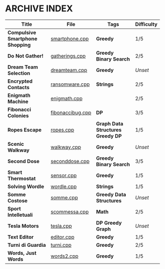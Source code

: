 # ARCHIVE INDEX

| Title                              | File                                                             | Tags                                            | Difficulty |
| ---------------------------------- | ---------------------------------------------------------------- | ----------------------------------------------- | ---------- |
| **Compulsive Smartphone Shopping** | [smartphone.cpp](Compulsive_Smartphones_Shopping/smartphone.cpp) | **Greedy**                                      | 1/5        |
| **Do Not Gather!**                 | [gatherings.cpp](Do_Not_gather!/gatherings.cpp)                  | **Greedy** **Binary Search**                    | 2/5        |
| **Dream Team Selection**           | [dreamteam.cpp](Dream_Team_Selection/dreamteam.cpp)              | **Greedy**                                      | *Unset*    |
| **Encrypted Contacts**             | [ransomware.cpp](Encrypted_Contacts/ransomware.cpp)              | **Strings**                                     | 2/5        |
| **Enigmath Machine**               | [enigmath.cpp](Enigmath_Machine/enigmath.cpp)                    |                                                 | 2/5        |
| **Fibonacci Colonies**             | [fibonaccibug.cpp](Fibonacci_Colonies/fibonaccibug.cpp)          | **DP**                                          | 3/5        |
| **Ropes Escape**                   | [ropes.cpp](Ropes_Excape/ropes.cpp)                              | **Graph** **Data Structures** **Greedy** **DP** | 1/5        |
| **Scenic Walkway**                 | [walkway.cpp](Scenic_Walkway/walkway.cpp)                        | **Greedy**                                      | *Unset*    |
| **Second Dose**                    | [seconddose.cpp](Second_Dose/seconddose.cpp)                     | **Greedy** **Binary Search**                    | 3/5        |
| **Smart Thermostat**               | [sensor.cpp](Smart_Thermostat/sensor.cpp)                        | **Greedy**                                      | 1/5        |
| **Solving Wordle**                 | [wordle.cpp](Solving_Wordle/wordle.cpp)                          | **Strings**                                     | 1/5        |
| **Somme Costose**                  | [somme.cpp](Somme_Costose/somme.cpp)                             | **Greedy** **Data Structures**                  | *Unset*    |
| **Sport Intelletuali**             | [scommessa.cpp](Sport_intellettuali/scommessa.cpp)               | **Math**                                        | 2/5        |
| **Tesla Motors**                   | [tesla.cpp](Tesla_Motors/tesla.cpp)                              | **DP** **Greedy** **Graph**                     | *Unset*    |
| **Text Editor**                    | [editor.cpp](Text_Editor/editor.cpp)                             | **Greedy**                                      | 1/5        |
| **Turni di Guardia**               | [turni.cpp](Turni_Di_Guardia/turni.cpp)                          | **Greedy**                                      | 2/5        |
| **Words, Just Words**              | [words2.cpp](Words_Just_Words/words2.cpp)                        | **Greedy**                                      | 1/5        |

